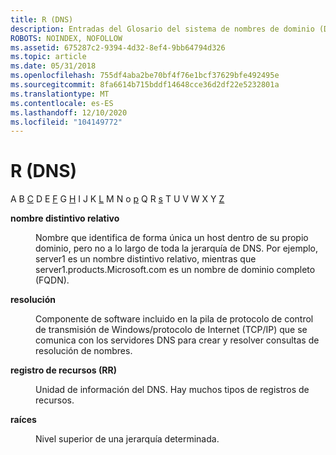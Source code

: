 ```yaml
---
title: R (DNS)
description: Entradas del Glosario del sistema de nombres de dominio (DNS) que comienzan con R.
ROBOTS: NOINDEX, NOFOLLOW
ms.assetid: 675287c2-9394-4d32-8ef4-9bb64794d326
ms.topic: article
ms.date: 05/31/2018
ms.openlocfilehash: 755df4aba2be70bf4f76e1bcf37629bfe492495e
ms.sourcegitcommit: 8fa6614b715bddf14648cce36d2df22e5232801a
ms.translationtype: MT
ms.contentlocale: es-ES
ms.lasthandoff: 12/10/2020
ms.locfileid: "104149772"
---
```

# <a name="r-dns"></a>R (DNS)

A B [C](c-gly.md) D E [F](f-gly.md) G [H](h-gly.md) I J K [L](l-gly.md) M N o [p](p-gly.md) Q R [s](s-gly.md) T U V W X Y [Z](z-gly.md)

<dl> <dt>

<span id="_dns_relative_distinguished_name_gly"></span><span id="_DNS_RELATIVE_DISTINGUISHED_NAME_GLY"></span>**nombre distintivo relativo**
</dt> <dd>

Nombre que identifica de forma única un host dentro de su propio dominio, pero no a lo largo de toda la jerarquía de DNS. Por ejemplo, server1 es un nombre distintivo relativo, mientras que server1.products.Microsoft.com es un nombre de dominio completo (FQDN).

</dd> <dt>

<span id="_dns_resolver_gly"></span><span id="_DNS_RESOLVER_GLY"></span>**resolución**
</dt> <dd>

Componente de software incluido en la pila de protocolo de control de transmisión de Windows/protocolo de Internet (TCP/IP) que se comunica con los servidores DNS para crear y resolver consultas de resolución de nombres.

</dd> <dt>

<span id="_dns_resource_record_rr__gly"></span><span id="_DNS_RESOURCE_RECORD_RR__GLY"></span>**registro de recursos (RR)**
</dt> <dd>

Unidad de información del DNS. Hay muchos tipos de registros de recursos.

</dd> <dt>

<span id="_dns_root_gly"></span><span id="_DNS_ROOT_GLY"></span>**raíces**
</dt> <dd>

Nivel superior de una jerarquía determinada.

</dd> </dl>

 

 




